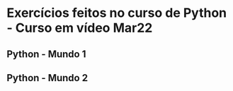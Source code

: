 # Exercícios feitos no curso de Python - Curso em vídeo Mar22
## Python - Mundo 1
## Python - Mundo 2
